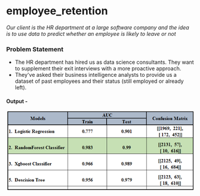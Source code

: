 # employee_retention

*Our client is the HR department at a large software company and the idea is to use data to predict whether an employee is likely to leave or not*


###  Problem Statement
* The HR department has hired us as data science consultants. They want to supplement their exit interviews with a more proactive approach.
* They've asked their business intelligence analysts to provide us a dataset of past employees and their status (still employed or already left).

#### Output -
![picture](snap.PNG)
